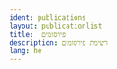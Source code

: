 ```yaml
---
ident: publications
layout: publicationlist
title:  פירסומים
description: רשימת פירסומים
lang: he
---
```


